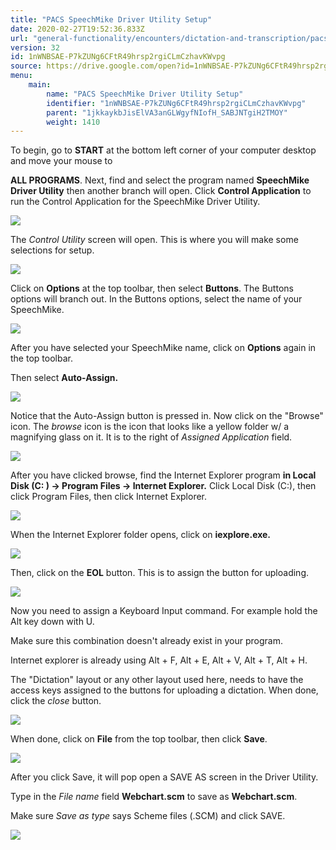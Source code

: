 ```yaml
---
title: "PACS SpeechMike Driver Utility Setup"
date: 2020-02-27T19:52:36.833Z
url: "general-functionality/encounters/dictation-and-transcription/pacs-speechmike-driver-utility-setup.html"
version: 32
id: 1nWNBSAE-P7kZUNg6CFtR49hrsp2rgiCLmCzhavKWvpg
source: https://drive.google.com/open?id=1nWNBSAE-P7kZUNg6CFtR49hrsp2rgiCLmCzhavKWvpg
menu:
    main:
        name: "PACS SpeechMike Driver Utility Setup"
        identifier: "1nWNBSAE-P7kZUNg6CFtR49hrsp2rgiCLmCzhavKWvpg"
        parent: "1jkkaykbJisElVA3anGLWgyfNIofH_SABJNTgiH2TMOY"
        weight: 1410
---
```

To begin, go to **START** at the bottom left corner of your computer desktop and move your mouse to

**ALL PROGRAMS**. Next, find and select the program named **SpeechMike Driver Utility** then another branch will open. Click **Control Application** to run the Control Application for the SpeechMike Driver Utility.

![](../../../external_files/d458bc97e6ada484c8fc9edc59e8832b.png)

The *Control Utility* screen will open. This is where you will make some selections for setup.

![](../../../external_files/b7d7c2eca0e2ea0390bd03609ec81732.png)

Click on **Options** at the top toolbar, then select **Buttons**. The Buttons options will branch out. In the Buttons options, select the name of your SpeechMike.

![](../../../external_files/290e94fadea0d8b5607dba4eb2fc44b6.png)

After you have selected your SpeechMike name, click on **Options** again in the top toolbar.

Then select **Auto-Assign.**

![](../../../external_files/77e04e1e2c839e80b063ada1158e8b8c.png)

Notice that the Auto-Assign button is pressed in. Now click on the "Browse" icon. The *browse* icon is the icon that looks like a yellow folder w/ a magnifying glass on it. It is to the right of *Assigned Application* field.

![](../../../external_files/210af26a61536df4dc9f602ad3ae8455.png)

After you have clicked browse, find the Internet Explorer program **in Local Disk (C: ) -> Program Files -> Internet Explorer.** Click Local Disk (C:), then click Program Files, then click Internet Explorer.

![](../../../external_files/2aa6b7e685dc1ad4fc0724841d2d1ed2.png)

When the Internet Explorer folder opens, click on **iexplore.exe.**

![](../../../external_files/6cd51b1e9228b433dd3cdd3b5b2a1d69.png)

Then, click on the **EOL** button. This is to assign the button for uploading.

![](../../../external_files/9e267ae82d992b80b820221356748d92.png)

Now you need to assign a Keyboard Input command. For example hold the Alt key down with U.

Make sure this combination doesn't already exist in your program.

Internet explorer is already using Alt + F, Alt + E, Alt + V, Alt + T, Alt + H.

The "Dictation" layout or any other layout used here, needs to have the access keys assigned to the buttons for uploading a dictation. When done, click the *close* button.

![](../../../external_files/2f1124242afde3f9ab87c8495fe2a4db.png)

When done, click on **File** from the top toolbar, then click **Save**.

![](../../../external_files/5daf18afaaaf95881e4b977e769ade1a.png)

After you click Save, it will pop open a SAVE AS screen in the Driver Utility.

Type in the *File name* field **Webchart.scm** to save as **Webchart.scm**.

Make sure *Save as type* says Scheme files (.SCM) and click SAVE.

![](../../../external_files/0ae75b4b877094cb0339ec36b7e96572.png)


